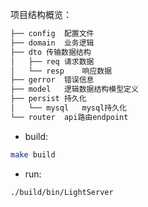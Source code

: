 项目结构概览：

``` go
├── config	配置文件
├── domain	业务逻辑
├── dto	传输数据结构
│   ├── req	请求数据
│   └── resp	响应数据
├── gerror	错误信息
├── model	逻辑数据结构模型定义
├── persist	持久化
│   └── mysql	mysql持久化
└── router	api路由endpoint
```

* build:
``` bash
make build
```

* run:
``` bash
./build/bin/LightServer
```